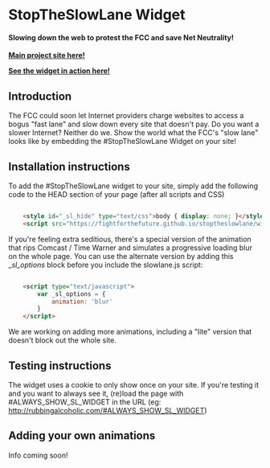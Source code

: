 StopTheSlowLane Widget
=======================
#### Slowing down the web to protest the FCC and save Net Neutrality!

[**Main project site here!**][1]

[**See the widget in action here!**][2]


Introduction
------------
The FCC could soon let Internet providers charge websites to access a bogus
"fast lane" and slow down every site that doesn't pay. Do you want a slower
Internet? Neither do we. Show the world what the FCC's "slow lane" looks like
by embedding the #StopTheSlowLane Widget on your site!


Installation instructions
-------------------------
To add the #StopTheSlowLane widget to your site, simply add the following code
to the HEAD section of your page (after all scripts and CSS)

```html

    <style id="_sl_hide" type="text/css">body { display: none; }</style>
	<script src="https://fightforthefuture.github.io/stoptheslowlane/widget/slowlane.js></script>
```

If you're feeling extra seditious, there's a special version of the animation
that rips Comcast / Time Warner and simulates a progressive loading blur on the
whole page. You can use the alternate version by adding this __sl_options_
block before you include the slowlane.js script:

```html

	<script type="text/javascript">
		var _sl_options = {
			animation: 'blur'
		}
	</script>
```

We are working on adding more animations, including a "lite" version that
doesn't block out the whole site.


Testing instructions
--------------------
The widget uses a cookie to only show once on your site. If you're testing it
and you want to always see it, (re)load the page with #ALWAYS_SHOW_SL_WIDGET in
the URL (eg: http://rubbingalcoholic.com/#ALWAYS_SHOW_SL_WIDGET)



Adding your own animations
--------------------------
Info coming soon!


[1]: http://www.stoptheslowlane.com
[2]: http://rubbingalcoholic.com/#ALWAYS_SHOW_SL_WIDGET